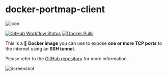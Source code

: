 # docker-portmap-client

![icon](https://raw.githubusercontent.com/dmotte/docker-portmap-client/main/icon-149.png)

[![GitHub Workflow Status](https://img.shields.io/github/workflow/status/dmotte/docker-portmap-client/release?logo=github&style=flat-square)](https://github.com/dmotte/docker-portmap-client/actions)
[![Docker Pulls](https://img.shields.io/docker/pulls/dmotte/portmap-client?logo=docker&style=flat-square)](https://hub.docker.com/r/dmotte/portmap-client)

This is a &#128051; **Docker image** you can use to expose **one or more TCP ports** to the internet using an **SSH tunnel**.

Please refer to the [GitHub repository](https://github.com/dmotte/docker-portmap-client) for more information.

![Screenshot](https://raw.githubusercontent.com/dmotte/docker-portmap-client/main/screen-01.png)
